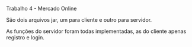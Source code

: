Trabalho 4 - Mercado Online

São dois arquivos jar, um para cliente e outro para servidor.

As funções do servidor foram todas implementadas, as do cliente apenas registro
e login.
